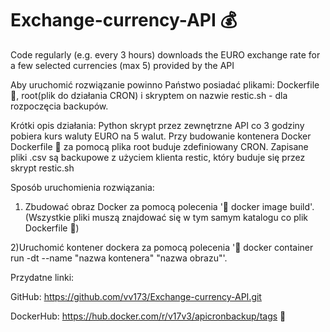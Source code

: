 # Exchange-currency-API 💰
Code regularly (e.g. every 3 hours) downloads the EURO exchange rate for a few selected currencies (max 5) provided by the API 

Aby uruchomić rozwiązanie powinno Państwo posiadać plikami: Dockerfile 🐳, root(plik do działania CRON) i skryptem on nazwie restic.sh - dla rozpoczęcia backupów.

Krótki opis działania: Python skrypt przez zewnętrzne API co 3 godziny pobiera kurs waluty EURO na 5 walut. Przy budowanie kontenera Docker Dockerfile 🐳 za pomocą plika root buduje zdefiniowany CRON. Zapisane pliki .csv są backupowe z użyciem klienta restic, który buduje się przez skrypt restic.sh

Sposób uruchomienia rozwiązania:
1) Zbudować obraz Docker za pomocą polecenia '🐳 docker image build'. (Wszystkie pliki muszą znajdować się w tym samym katalogu co plik Dockerfile 🐳)

2)Uruchomić kontener dockera za pomocą polecenia '🐳 docker container run -dt --name "nazwa kontenera" "nazwa obrazu"'.

Przydatne linki:

GitHub: https://github.com/vv173/Exchange-currency-API.git

DockerHub: https://hub.docker.com/r/v17v3/apicronbackup/tags 🐳